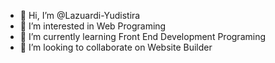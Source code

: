 - 👋 Hi, I’m @Lazuardi-Yudistira
- 👀 I’m interested in Web Programing
- 🌱 I’m currently learning Front End Development Programing
- 💞️ I’m looking to collaborate on Website Builder


<!---
Lazuardi-Yudistira/Lazuardi-Yudistira is a ✨ special ✨ repository because its `README.md` (this file) appears on your GitHub profile.
You can click the Preview link to take a look at your changes.
--->
